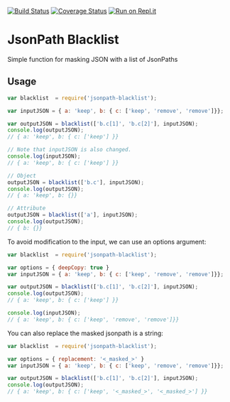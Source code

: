 [![Build Status](https://travis-ci.org/billykong/jsonpath-blacklist.svg?branch=master)](https://travis-ci.org/billykong/jsonpath-blacklist)
[![Coverage Status](https://coveralls.io/repos/github/billykong/jsonpath-blacklist/badge.svg?branch=master)](https://coveralls.io/github/billykong/jsonpath-blacklist?branch=master)
[![Run on Repl.it](https://repl.it/badge/github/billykong/jsonpath-blacklist)](https://repl.it/github/billykong/jsonpath-blacklist)


# JsonPath Blacklist
Simple function for masking JSON with a list of JsonPaths


## Usage
```JavaScript
var blacklist  = require('jsonpath-blacklist');

var inputJSON = { a: 'keep', b: { c: ['keep', 'remove', 'remove']}};

var outputJSON = blacklist(['b.c[1]', 'b.c[2]'], inputJSON);
console.log(outputJSON);
// { a: 'keep', b: { c: ['keep'] }}

// Note that inputJSON is also changed.
console.log(inputJSON);
// { a: 'keep', b: { c: ['keep'] }}

// Object
outputJSON = blacklist(['b.c'], inputJSON);
console.log(outputJSON);
// { a: 'keep', b: {}}

// Attribute
outputJSON = blacklist(['a'], inputJSON);
console.log(outputJSON);
// { b: {}}
```

To avoid modification to the input, we can use an options argument:
```JavaScript
var blacklist  = require('jsonpath-blacklist');

var options = { deepCopy: true }
var inputJSON = { a: 'keep', b: { c: ['keep', 'remove', 'remove']}};

var outputJSON = blacklist(['b.c[1]', 'b.c[2]'], inputJSON);
console.log(outputJSON);
// { a: 'keep', b: { c: ['keep'] }}

console.log(inputJSON);
// { a: 'keep', b: { c: ['keep', 'remove', 'remove']}}
```

You can also replace the masked jsonpath is a string:
```JavaScript
var blacklist  = require('jsonpath-blacklist');

var options = { replacement: '<_masked_>' }
var inputJSON = { a: 'keep', b: { c: ['keep', 'remove', 'remove']}};

var outputJSON = blacklist(['b.c[1]', 'b.c[2]'], inputJSON);
console.log(outputJSON);
// { a: 'keep', b: { c: ['keep', '<_masked_>', '<_masked_>'] }}
```

